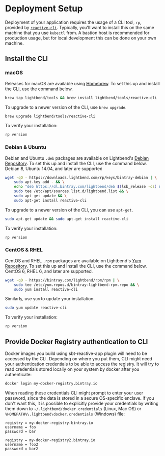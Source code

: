 # Deployment Setup

Deployment of your application requires the usage of a CLI tool, `rp`, provided by [`reactive-cli`](https://github.com/lightbend/reactive-cli). Typically, you'll want to install this on the same machine that you use `kubectl` from. A bastion host is recommended for production usage, but for local development this can be done on your own machine. 

## Install the CLI

### macOS

Releases for macOS are available using [Homebrew](https://brew.sh/). To set this up and install the CLI, use the command below.

```bash
brew tap lightbend/tools && brew install lightbend/tools/reactive-cli
```

To upgrade to a newer version of the CLI, use `brew upgrade`.

```bash
brew upgrade lightbend/tools/reactive-cli
```

To verify your installation:

```bash
rp version
```

### Debian & Ubuntu

Debian and Ubuntu `.deb` packages are available on Lightbend's [Debian Repository](https://bintray.com/lightbend/deb). To set this up and install the CLI, use the command below. Debian 8, Ubuntu 14.04, and later are supported

```bash
wget -qO - https://downloads.lightbend.com/rp/keys/bintray-debian | \
    sudo apt-key add - && \
    echo "deb https://dl.bintray.com/lightbend/deb $(lsb_release -cs) main" | \
    sudo tee /etc/apt/sources.list.d/lightbend.list && \
    sudo apt-get update && \
    sudo apt-get install reactive-cli
```

To upgrade to a newer version of the CLI, you can use `apt-get`.

```bash
sudo apt-get update && sudo apt-get install reactive-cli
```

To verify your installation:

```bash
rp version
```

### CentOS & RHEL

CentOS and RHEL `.rpm` packages are available on Lightbend's [Yum Repository](https://bintray.com/lightbend/rpm). To set this up and install the CLI, use the command below. CentOS 6, RHEL 6, and later are supported.

```bash
wget -qO - https://bintray.com/lightbend/rpm/rpm | \
    sudo tee /etc/yum.repos.d/bintray-lightbend-rpm.repo && \
    sudo yum install reactive-cli
```

Similarly, use `yum` to update your installation.

```bash
sudo yum update reactive-cli
```

To verify your installation:

```bash
rp version
```

## Provide Docker Registry authentication to CLI

Docker images you build using sbt-reactive-app plugin will need to be accessed by the CLI. Depending on where you put them, CLI might need your authentication credentials to be able to access the registry. It will try to read credentials stored locally on your system by docker after you authenticate:

```bash
docker login my-docker-registry.bintray.io
```
When reading these credentials CLI might prompt to enter your user password, since the data is stored in a secure OS-specific enclave. If you don't want this, it is possible to explicitly provide your credentials by writing them down to `~/.lightbend/docker.credentials` (Linux, Mac OS) or `%HOMEPATH%\.lightbend\docker.credentials` (Windows) file:

```
registry = my-docker-registry.bintray.io
username = foo
password = bar

registry = my-docker-registry2.bintray.io
username = foo2
password = bar2
```